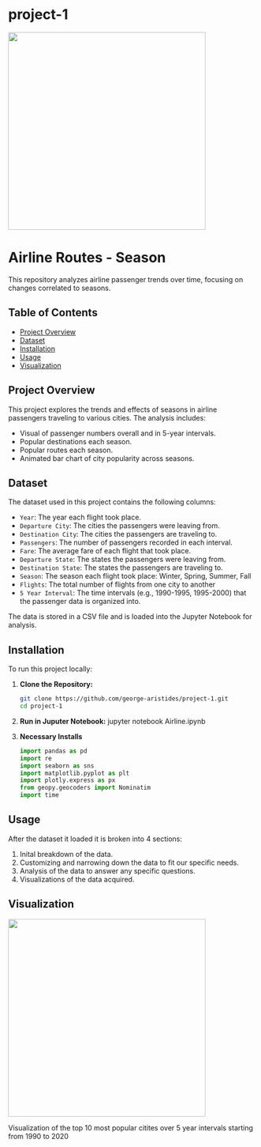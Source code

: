 # project-1

<img src= airline_cover.png width="400">


# Airline Routes - Season

This repository analyzes airline passenger trends over time, focusing on changes correlated to seasons.

## Table of Contents
- [Project Overview](#project-overview)
- [Dataset](#dataset)
- [Installation](#installation)
- [Usage](#usage)
- [Visualization](#visualization)

## Project Overview

This project explores the trends and effects of seasons in airline passengers traveling to various cities. The analysis includes:
- Visual of passenger numbers overall and in 5-year intervals.
- Popular destinations each season.
- Popular routes each season.
- Animated bar chart of city popularity across seasons.

## Dataset

The dataset used in this project contains the following columns:
- `Year`: The year each flight took place.
- `Departure City`: The cities the passengers were leaving from.
- `Destination City`: The cities the passengers are traveling to.
- `Passengers`: The number of passengers recorded in each interval.
- `Fare`: The average fare of each flight that took place.
- `Departure State`: The states the passengers were leaving from.
- `Destination State`: The states the passengers are traveling to.
- `Season`: The season each flight took place: Winter, Spring, Summer, Fall
- `Flights`: The total number of flights from one city to another
- `5 Year Interval`: The time intervals (e.g., 1990-1995, 1995-2000) that the passenger data is organized into.

The data is stored in a CSV file and is loaded into the Jupyter Notebook for analysis.

## Installation

To run this project locally:

1. **Clone the Repository:**
   ```bash
   git clone https://github.com/george-aristides/project-1.git
   cd project-1
   
2. **Run in Juputer Notebook:**
   jupyter notebook Airline.ipynb
   
3. **Necessary Installs**
    ```python
    import pandas as pd
    import re
    import seaborn as sns
    import matplotlib.pyplot as plt
    import plotly.express as px
    from geopy.geocoders import Nominatim
    import time

## Usage

After the dataset it loaded it is broken into 4 sections:

1. Inital breakdown of the data.
2. Customizing and narrowing down the data to fit our specific needs.
3. Analysis of the data to answer any specific questions.
4. Visualizations of the data acquired.

## Visualization

<img src= city_popularity_over_time.png width="400">

Visualization of the top 10 most popular citites over 5 year intervals starting from 1990 to 2020

